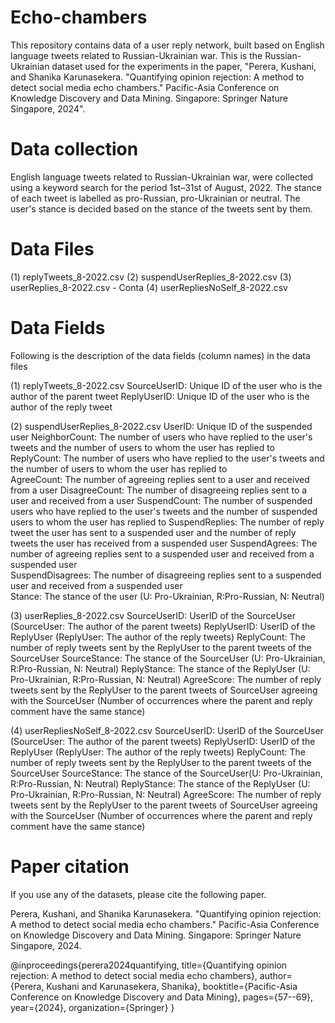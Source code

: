 # Echo-chambers
This repository contains data of a user reply network, built based on English language tweets related to Russian-Ukrainian war. This is the Russian-Ukrainian dataset used for the experiments in the paper, "Perera, Kushani, and Shanika Karunasekera. "Quantifying opinion rejection: A method to detect social media echo chambers." Pacific-Asia Conference on Knowledge Discovery and Data Mining. Singapore: Springer Nature Singapore, 2024".

# Data collection
English language tweets related to Russian-Ukrainian war, were collected using a keyword search for the period 1st–31st of August, 2022. The stance of each tweet is labelled as pro-Russian, pro-Ukrainian or neutral. The user's stance is decided based on the stance of the tweets sent by them.

# Data Files
(1) replyTweets_8-2022.csv
(2) suspendUserReplies_8-2022.csv
(3) userReplies_8-2022.csv - Conta
(4) userRepliesNoSelf_8-2022.csv

# Data Fields
Following is the description of the data fields (column names) in the data files

(1) replyTweets_8-2022.csv
SourceUserID: Unique ID of the user who is the author of the parent tweet 
ReplyUserID: Unique ID of the user who is the author of the reply tweet 

(2) suspendUserReplies_8-2022.csv
UserID: Unique ID of the suspended user
NeighborCount: The number of users who have replied to the user's tweets and the number of users to whom the user has replied to 
ReplyCount: The number of  users who have replied to the user's tweets and the number of users to whom the user has replied to  
AgreeCount: The number of agreeing replies sent to a user and received from a user
DisagreeCount: The number of disagreeing replies sent to a user and received from a user
SuspendCount: The number of suspended users who have replied to the user's tweets and the number of suspended users to whom the user has replied to 
SuspendReplies: The number of reply tweet the user has sent to a suspended user and the number of reply tweets the user has received from a suspended user
SuspendAgrees: The number of agreeing replies sent to a suspended user and received from a suspended user  
SuspendDisagrees: The number of disagreeing replies sent to a suspended user and received from a suspended user  
Stance: The stance of the user (U: Pro-Ukrainian, R:Pro-Russian, N: Neutral)

(3) userReplies_8-2022.csv
SourceUserID: UserID of the SourceUser  (SourceUser: The author of the parent tweets)
ReplyUserID: UserID of the ReplyUser (ReplyUser: The author of the reply tweets)
ReplyCount: The number of reply tweets sent by the ReplyUser to the parent tweets of the SourceUser
SourceStance: The stance of the SourceUser (U: Pro-Ukrainian, R:Pro-Russian, N: Neutral)
ReplyStance: The stance of the ReplyUser (U: Pro-Ukrainian, R:Pro-Russian, N: Neutral)
AgreeScore: The number of reply tweets sent by the ReplyUser to the parent tweets of SourceUser agreeing with the SourceUser (Number of occurrences where the parent and reply comment have the same stance)


(4) userRepliesNoSelf_8-2022.csv
SourceUserID: UserID of the SourceUser  (SourceUser: The author of the parent tweets)
ReplyUserID: UserID of the ReplyUser  (ReplyUser: The author of the reply tweets)
ReplyCount: The number of reply tweets sent by the ReplyUser to the parent tweets of the SourceUser
SourceStance: The stance of the SourceUser(U: Pro-Ukrainian, R:Pro-Russian, N: Neutral)
ReplyStance: The stance of the ReplyUser (U: Pro-Ukrainian, R:Pro-Russian, N: Neutral)
AgreeScore: The number of reply tweets sent by the ReplyUser to the parent tweets of SourceUser agreeing with the SourceUser (Number of occurrences where the parent and reply comment have the same stance)

# Paper citation
If you use any of the datasets, please cite the following paper.

Perera, Kushani, and Shanika Karunasekera. "Quantifying opinion rejection: A method to detect social media echo chambers." Pacific-Asia Conference on Knowledge Discovery and Data Mining. Singapore: Springer Nature Singapore, 2024.

@inproceedings{perera2024quantifying,
  title={Quantifying opinion rejection: A method to detect social media echo chambers},
  author={Perera, Kushani and Karunasekera, Shanika},
  booktitle={Pacific-Asia Conference on Knowledge Discovery and Data Mining},
  pages={57--69},
  year={2024},
  organization={Springer}
}
